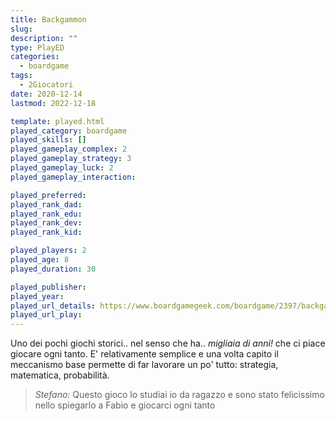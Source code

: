 ```yaml
---
title: Backgammon
slug: 
description: ""
type: PlayED
categories:
  - boardgame
tags:
  - 2Giocatori
date: 2020-12-14
lastmod: 2022-12-18

template: played.html
played_category: boardgame
played_skills: []
played_gameplay_complex: 2
played_gameplay_strategy: 3
played_gameplay_luck: 2
played_gameplay_interaction: 

played_preferred: 
played_rank_dad: 
played_rank_edu: 
played_rank_dev: 
played_rank_kid: 

played_players: 2
played_age: 8
played_duration: 30

played_publisher: 
played_year: 
played_url_details: https://www.boardgamegeek.com/boardgame/2397/backgammon
played_url_play: 
---
```


Uno dei pochi giochi storici.. nel senso che ha.. *migliaia di anni!* che ci piace giocare ogni tanto. E' relativamente semplice e una volta capito il meccanismo base permette di far lavorare un po' tutto: strategia, matematica, probabilità.

> *Stefano:*
> Questo gioco lo studiai io da ragazzo e sono stato felicissimo nello spiegarlo a Fabio e giocarci ogni tanto


